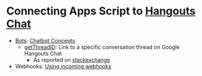 # Connecting Apps Script to [Hangouts Chat](https://developers.google.com/hangouts/chat/)

- [Bots](Bot/): [Chatbot Concepts](https://developers.google.com/hangouts/chat/concepts/bots)
  - [getThreadID](Bot/getThreadID.gs): Link to a specific conversation thread on Google Hangouts Chat
    - As reported on [stackexchange](https://webapps.stackexchange.com/questions/117392/get-link-to-specific-conversation-thread-and-or-message-in-a-chat-room-in-google)
- Webhooks: [Using incoming webhooks](https://developers.google.com/hangouts/chat/how-tos/webhooks)
